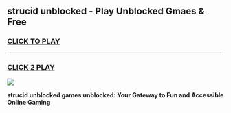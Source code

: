 
## strucid unblocked - Play Unblocked Gmaes & Free
<h3>
<a href="https://news.freeplayer.one?title=strucid_unblocked&ref=16F">CLICK TO PLAY</a></h3>
<hr>

<h3>
<a href="https://news.freeplayer.one?title=strucid_unblocked&ref=16F">CLICK 2 PLAY</a>
  
</h3>

<a href="https://news.freeplayer.one?title=strucid_unblocked&ref=16F/"><img src="https://clearcache.store/games.png"></a>


**strucid unblocked games unblocked: Your Gateway to Fun and Accessible Online Gaming**
